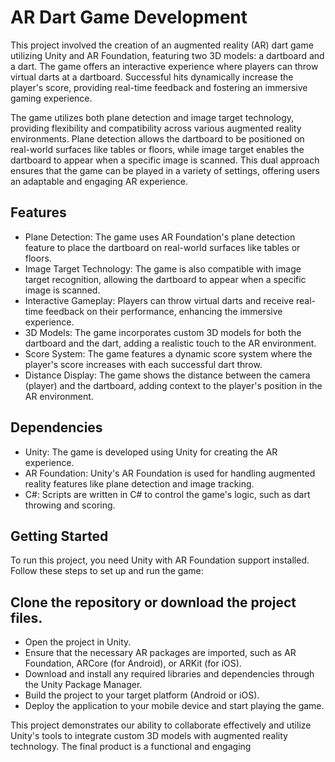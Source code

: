 # AR Dart Game Development
This project involved the creation of an augmented reality (AR) dart game utilizing Unity and AR
Foundation, featuring two 3D models: a dartboard and a dart. The game offers an interactive experience
where players can throw virtual darts at a dartboard. Successful hits dynamically increase the player's
score, providing real-time feedback and fostering an immersive gaming experience.

The game utilizes both plane detection and image target technology, providing flexibility and compatibility across various augmented reality environments. Plane detection allows the dartboard to be positioned on real-world surfaces like tables or floors, while image target enables the dartboard to appear when a specific image is scanned. This dual approach ensures that the game can be played in a variety of settings, offering users an adaptable and engaging AR experience.

## Features
- Plane Detection: The game uses AR Foundation's plane detection feature to place the dartboard on real-world surfaces like tables or floors.
- Image Target Technology: The game is also compatible with image target recognition, allowing the dartboard to appear when a specific image is scanned.
- Interactive Gameplay: Players can throw virtual darts and receive real-time feedback on their performance, enhancing the immersive experience.
- 3D Models: The game incorporates custom 3D models for both the dartboard and the dart, adding a realistic touch to the AR environment.
- Score System: The game features a dynamic score system where the player's score increases with each successful dart throw.
- Distance Display: The game shows the distance between the camera (player) and the dartboard, adding context to the player's position in the AR environment.

## Dependencies
- Unity: The game is developed using Unity for creating the AR experience.
- AR Foundation: Unity's AR Foundation is used for handling augmented reality features like plane detection and image tracking.
- C#: Scripts are written in C# to control the game's logic, such as dart throwing and scoring.

## Getting Started
To run this project, you need Unity with AR Foundation support installed. Follow these steps to set up and run the game:

## Clone the repository or download the project files.
- Open the project in Unity.
- Ensure that the necessary AR packages are imported, such as AR Foundation, ARCore (for Android), or ARKit (for iOS).
- Download and install any required libraries and dependencies through the Unity Package Manager.
- Build the project to your target platform (Android or iOS).
- Deploy the application to your mobile device and start playing the game. 

This project demonstrates our ability to collaborate effectively and utilize Unity's tools to integrate
custom 3D models with augmented reality technology. The final product is a functional and engaging
